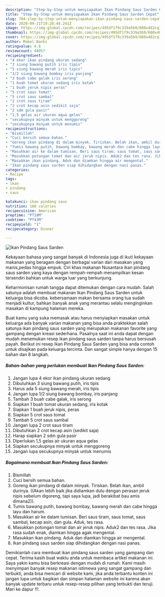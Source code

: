 ```yaml
---
description: "Step-by-Step untuk menyiapakan Ikan Pindang Saus Sarden Cepat"
title: "Step-by-Step untuk menyiapakan Ikan Pindang Saus Sarden Cepat"
slug: 704-step-by-step-untuk-menyiapakan-ikan-pindang-saus-sarden-cepat
date: 2020-09-21T19:28:44.241Z
image: https://img-global.cpcdn.com/recipes/495df1f9c339a5b9/680x482cq70/ikan-pindang-saus-sarden-foto-resep-utama.jpg
thumbnail: https://img-global.cpcdn.com/recipes/495df1f9c339a5b9/680x482cq70/ikan-pindang-saus-sarden-foto-resep-utama.jpg
cover: https://img-global.cpcdn.com/recipes/495df1f9c339a5b9/680x482cq70/ikan-pindang-saus-sarden-foto-resep-utama.jpg
author: Mabel Banks
ratingvalue: 4.6
reviewcount: 48057
recipeingredient:
- "4 ekor ikan pindang ukuran sedang"
- "3 siung bawang putih iris tipis"
- "5 siung bawang merah iris tipis"
- "1/2 siung bawang bombay iris panjang"
- "3 buah cabe galak iris serong"
- "1 buah tomat ukuran sedang iris kotak"
- "1 buah jeruk nipis peras"
- "5 crot saus tomat"
- "5 crot saus sambal"
- "2 crot saus tiram"
- "2 crot kecap asin sedikit saja"
- "2 sdm gula pasir"
- "1,5 gelas air ukuran aqua gelas"
- "secukupnya minyak untuk menggoreng"
- "secukupnya minyak untuk menumis"
recipeinstructions:
- "Bismillah"
- "Cuci bersih semua bahan."
- "Goreng ikan pindang di dalam minyak. Tiriskan. Belah ikan, ambil durinya. ((Akan lebih baik jika didiamkan dulu dengan perasan jeruk nipis sebelum digoreng, tapi saya lupa, jadi berakibat bau amis dimana2))."
- "Tumis bawang putih, bawang bombay, bawang merah dan cabe hingga layu dan harum."
- "Masukkan air ke dalam tumisan. Beri saus tiram, saus tomat, saus sambal, kecap asin, dan gula. Aduk, tes rasa."
- "Masukkan potongan tomat dan air jeruk nipis. Aduk2 dan tes rasa. Jika rasa sudah enak, diamkan hingga agak mengental."
- "Masukkan ikan pindang. Aduk dan diamkan hingga air mengental."
- "Ikan pindang saus sarden siap dihidangkan dengan nasi panas."
categories:
- Recipe
tags:
- ikan
- pindang
- saus

katakunci: ikan pindang saus 
nutrition: 168 calories
recipecuisine: American
preptime: "PT18M"
cooktime: "PT43M"
recipeyield: "1"
recipecategory: Dinner

---
```



![Ikan Pindang Saus Sarden](https://img-global.cpcdn.com/recipes/495df1f9c339a5b9/680x482cq70/ikan-pindang-saus-sarden-foto-resep-utama.jpg)

Kekayaan bahasa yang sangat banyak di Indonesia juga di ikuti kekayaan makanan yang beragam dengan berbagai varian dari masakan yang manis,pedas hingga empuk. Ciri khas makanan Nusantara ikan pindang saus sarden yang kaya dengan rempah-rempah menampilkan kesan tersendiri bahkan untuk warga luar yang berkunjung.


Keharmonisan rumah tangga dapat ditemukan dengan cara mudah. Salah satunya adalah membuat makanan Ikan Pindang Saus Sarden untuk keluarga bisa dicoba. kebersamaan makan bersama orang tua sudah menjadi kultur, bahkan banyak anak yang merantau selalu menginginkan masakan di kampung halaman mereka.



Buat kamu yang suka memasak atau harus menyiapkan masakan untuk keluarga ada banyak varian makanan yang bisa anda praktekkan salah satunya ikan pindang saus sarden yang merupakan makanan favorite yang gampang dengan kreasi sederhana. Pasalnya saat ini anda dapat dengan mudah menemukan resep ikan pindang saus sarden tanpa harus bersusah payah.
Berikut ini resep Ikan Pindang Saus Sarden yang bisa anda contoh untuk disajikan pada keluarga tercinta. Dan sangat simple hanya dengan 15 bahan dan 8 langkah.


<!--inarticleads1-->

##### Bahan-bahan yang perlukan membuat Ikan Pindang Saus Sarden:

1. Jangan lupa 4 ekor ikan pindang ukuran sedang
1. Dibutuhkan 3 siung bawang putih, iris tipis
1. Harus ada 5 siung bawang merah, iris tipis
1. Jangan lupa 1/2 siung bawang bombay, iris panjang
1. Tambah 3 buah cabe galak, iris serong
1. Siapkan 1 buah tomat ukuran sedang, iris kotak
1. Siapkan 1 buah jeruk nipis, peras
1. Siapkan 5 crot saus tomat
1. Tambah 5 crot saus sambal
1. Jangan lupa 2 crot saus tiram
1. Dibutuhkan 2 crot kecap asin (sedikit saja)
1. Harap siapkan 2 sdm gula pasir
1. Diperlukan 1,5 gelas air ukuran aqua gelas
1. Siapkan secukupnya minyak untuk menggoreng
1. Jangan lupa secukupnya minyak untuk menumis




<!--inarticleads2-->

##### Bagaimana membuat  Ikan Pindang Saus Sarden:

1. Bismillah
1. Cuci bersih semua bahan.
1. Goreng ikan pindang di dalam minyak. Tiriskan. Belah ikan, ambil durinya. ((Akan lebih baik jika didiamkan dulu dengan perasan jeruk nipis sebelum digoreng, tapi saya lupa, jadi berakibat bau amis dimana2)).
1. Tumis bawang putih, bawang bombay, bawang merah dan cabe hingga layu dan harum.
1. Masukkan air ke dalam tumisan. Beri saus tiram, saus tomat, saus sambal, kecap asin, dan gula. Aduk, tes rasa.
1. Masukkan potongan tomat dan air jeruk nipis. Aduk2 dan tes rasa. Jika rasa sudah enak, diamkan hingga agak mengental.
1. Masukkan ikan pindang. Aduk dan diamkan hingga air mengental.
1. Ikan pindang saus sarden siap dihidangkan dengan nasi panas.




Demikianlah cara membuat ikan pindang saus sarden yang gampang dan cepat. Terima kasih buat waktu anda untuk membaca artikel makanan ini. Saya yakin kamu bisa berkreasi dengan mudah di rumah. Kami masih menyimpan banyak resep makanan istimewa yang sangat gampang dan terbukti, anda bisa mencari di website kami, jika anda terbantu konten ini jangan lupa untuk bagikan dan simpan halaman website ini karena akan banyak update terbaru untuk resep-resep pilihan yang terbukti dan teruji. Mari ke dapur !!!. 

